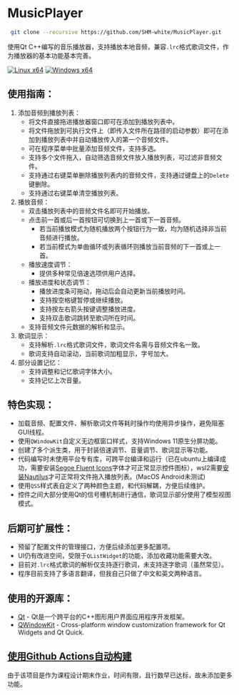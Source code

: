 # MusicPlayer

```Bash
 git clone --recursive https://github.com/SHM-white/MusicPlayer.git
```

使用Qt C++编写的音乐播放器，支持播放本地音频，兼容`.lrc`格式歌词文件，作为播放器的基本功能基本完善。

[![Linux x64](https://github.com/SHM-white/MusicPlayer/actions/workflows/linux.yml/badge.svg)](https://github.com/SHM-white/MusicPlayer/actions/workflows/linux.yml)
[![Windows x64](https://github.com/SHM-white/MusicPlayer/actions/workflows/Windows.yml/badge.svg)](https://github.com/SHM-white/MusicPlayer/actions/workflows/Windows.yml)

## 使用指南：

1. 添加音频到播放列表：
    - 将文件直接拖进播放器窗口即可在添加到播放列表中。
    - 将文件拖放到可执行文件上（即传入文件所在路径的启动参数）即可在添加到播放列表中并自动播放传入的第一个音频文件。
    - 可在程序菜单中批量添加音频文件，支持多选。
    - 支持多个文件拖入，自动筛选音频文件放入播放列表，可过滤非音频文件。
    - 支持通过右键菜单删除播放列表内的音频文件，支持通过键盘上的`Delete`键删除。
    - 支持通过右键菜单清空播放列表。
2. 播放音频：
    - 双击播放列表中的音频文件名即可开始播放。
    - 点击前一首或后一首按钮可切换到上一首或下一首音频。
        - 若当前播放模式为随机播放两个按钮行为一致，均为随机选择非当前音频进行播放。
        - 若当前模式为单曲循环或列表循环则播放当前音频的下一首或上一首。
    - 播放速度调节：
        - 提供多种常见倍速选项供用户选择。
    - 播放进度和状态调节：
        - 播放进度条可拖动，拖动后会自动更新当前播放时间。
        - 支持按空格键暂停或继续播放。
        - 支持按左右箭头按键调整播放进度。
        - 支持双击歌词跳转至歌词所在时间。
    - 支持音频文件元数据的解析和显示。
3. 歌词显示：
    - 支持解析`.lrc`格式歌词文件，歌词文件名需与音频文件名一致。
    - 歌词支持自动滚动，当前歌词加粗显示，字号加大。
4. 部分设置记忆：
    - 支持调整和记忆歌词字体大小。
    - 支持记忆上次音量。

## 特色实现：
- 加载音频、配置文件、解析歌词文件等耗时操作均使用异步操作，避免阻塞GUI线程。
- 使用`QWindowKit`自定义无边框窗口样式，支持Windows 11原生分屏功能。
- 创建了多个派生类，用于封装倍速调节、音量调节、歌词显示等功能。
- 代码编写时未使用平台专有库，可跨平台编译和运行（已在ubuntu上编译成功，需要安装[Segoe Fluent Icons](https://learn.microsoft.com/zh-cn/windows/apps/design/downloads/#fonts)字体才可正常显示控件图标），wsl2需要[安装Nautilus](https://learn.microsoft.com/zh-cn/windows/wsl/tutorials/gui-apps)才可正常将文件拖入播放列表。(MacOS Android未测试)
- 使用`QSS`样式表自定义了两种颜色主题，和代码解耦，方便后续维护。
- 控件之间大部分使用Qt的信号槽机制进行通信，歌词显示部分使用了模型视图模式。

## 后期可扩展性：
- 预留了配置文件的管理接口，方便后续添加更多配置项。
- UI仍有改进空间，受限于`QListWidget`的功能，添加收藏功能需要大改。
- 目前对`.lrc`格式歌词的解析仅支持逐行歌词，未支持逐字歌词（虽然常见）。
- 程序目前支持了多语言翻译，但我自己只做了中文和英文两种语言。

## 使用的开源库：
- [Qt](https://www.qt.io/) - Qt是一个跨平台的C++图形用户界面应用程序开发框架。
- [QWindowKit](https://github.com/stdware/qwindowkit) - Cross-platform window customization framework for Qt Widgets and Qt Quick.

## [使用Github Actions自动构建](https://github.com/SHM-white/MusicPlayer/actions)

由于该项目是作为课程设计期末作业，时间有限，且行数早已达标，故未添加更多功能。
